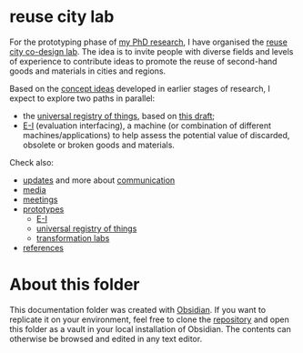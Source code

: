 # reuse city lab

For the prototyping phase of [my PhD research](https://is.efeefe.me/opendott),
I have organised the [reuse city co-design lab](https://make.reuse.city). The idea is to invite people with diverse fields and levels of experience to contribute ideas to promote the reuse of second-hand goods and materials in cities and regions.

Based on the [concept ideas](https://is.efeefe.me/concepts) developed in earlier stages of research, I expect to explore two paths in parallel:

- the [universal registry of things](prototypes/universal-registry/README.md), based on [this draft](https://is.efeefe.me/concepts/universal-registry-things);
- [E-I](prototypes/e-i/README.md) (evaluation interfacing), a machine (or combination of different machines/applications) to help assess the potential value of discarded, obsolete or broken goods and materials.

Check also:

- [updates](communication/updates/README.md) and more about [communication](communication/README.md)
- [media](media/README.md)
- [meetings](meetings/README.md)
- [prototypes](prototypes/README.md)
	- [E-I](prototypes/e-i/README.md)
	- [universal registry of things](prototypes/universal-registry/README.md)
	- [transformation labs](prototypes/transformation-labs/README.md)
- [references](references/README.md)

# About this folder

This documentation folder was created with [Obsidian](https://obsidian.md/). If you want to replicate it on your environment, feel free to clone the [repository](https://github.com/reuse-city/lab/) and open this folder as a vault in your local installation of Obsidian. The contents can otherwise be browsed and edited in any text editor.